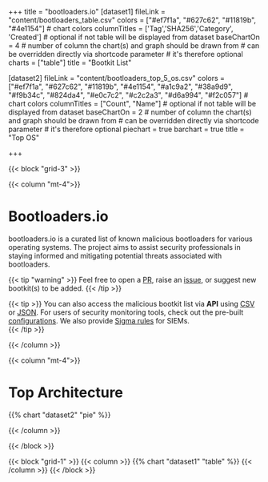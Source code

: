 +++
title = "bootloaders.io"
[dataset1]
  fileLink = "content/bootloaders_table.csv"
  colors = ["#ef7f1a", "#627c62", "#11819b", "#4e1154"] # chart colors
  columnTitles = ['Tag','SHA256','Category', 'Created'] # optional if not table will be displayed from dataset
  baseChartOn = 4 # number of column the chart(s) and graph should be drawn from # can be overridden directly via shortcode parameter # it's therefore optional
  charts = ["table"]
  title = "Bootkit List"

[dataset2]
  fileLink = "content/bootloaders_top_5_os.csv"
  colors = ["#ef7f1a", "#627c62", "#11819b", "#4e1154", "#a1c9a2", "#38a9d9", "#f9b34c", "#824da4", "#e0c7c2", "#c2c2a3", "#d6a994", "#f2c057"] # chart colors
  columnTitles = ["Count", "Name"] # optional if not table will be displayed from dataset
  baseChartOn = 2 # number of column the chart(s) and graph should be drawn from # can be overridden directly via shortcode parameter # it's therefore optional
  piechart = true
  barchart = true
  title = "Top OS"

+++

{{< block "grid-3" >}}

{{< column "mt-4">}}

# Bootloaders.io
bootloaders.io is a curated list of known malicious bootloaders for various operating systems. The project aims to assist security professionals in staying informed and mitigating potential threats associated with bootloaders.

{{< tip "warning" >}}
Feel free to open a [PR](https://github.com/magicsword-io/bootloaders/pulls), raise an [issue](https://github.com/magicsword-io/bootloaders/issues/new/choose "Open a Github Issue"), or suggest new bootkit(s) to be added.
{{< /tip >}}

{{< tip >}}
You can also access the malicious bootkit list via **API** using [CSV](api/bootloaders.csv) or [JSON](api/bootloaders.json). For users of security monitoring tools, check out the pre-built [configurations](https://github.com/magicsword-io/bootloaders/blob/main/detections/configs). We also provide [Sigma rules](https://github.com/magicsword-io/bootloaders/blob/main/detections/sigma) for SIEMs.  
{{< /tip >}}

{{< /column >}}

{{< column "mt-4">}}

# Top Architecture

{{% chart "dataset2" "pie" %}}

{{< /column >}}

{{< /block >}}

{{< block "grid-1" >}}
{{< column >}}
{{% chart "dataset1" "table" %}}
{{< /column >}}
{{< /block >}}
